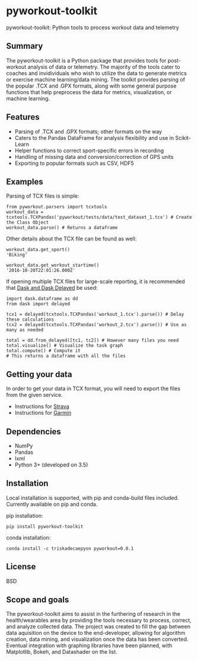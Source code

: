 # pyworkout-toolkit
pyworkout-toolkit: Python tools to process workout data and telemetry

## Summary
The pyworkout-toolkit is a Python package that provides tools for post-workout analysis of data or telemetry.  The majority of the tools cater to coaches and invidividuals who wish to utilize the data to generate metrics or exercise machine learning/data mining.  The toolkit provides parsing of the popular .TCX and .GPX formats, along with some general purpose functions that help preprocess the data for metrics, visualization, or machine learning.  

## Features
- Parsing of .TCX and .GPX formats; other formats on the way
- Caters to the Pandas DataFrame for analysis flexibility and use in Scikit-Learn
- Helper functions to correct sport-specific errors in recording
- Handling of missing data and conversion/correction of GPS units
- Exporting to popular formats such as CSV, HDF5

## Examples
Parsing of TCX files is simple:
```
from pyworkout.parsers import tcxtools
workout_data = tcxtools.TCXPandas('pyworkout/tests/data/test_dataset_1.tcx') # Create the Class Object
workout_data.parse() # Returns a dataframe
```
Other details about the TCX file can be found as well:
```
workout_data.get_sport()
'Biking'

workout_data.get_workout_startime()
'2016-10-20T22:01:26.000Z'
```
If opening multiple TCX files for large-scale reporting, it is recommended that [Dask and Dask Delayed](http://dask.pydata.org/en/latest/delayed-overview.html) be used:
```
import dask.dataframe as dd
from dask import delayed

tcx1 = delayed(tcxtools.TCXPandas('workout_1.tcx').parse()) # Delay these calculations
tcx2 = delayed(tcxtools.TCXPandas('workout_2.tcx').parse()) # Use as many as needed

total = dd.from_delayed([tc1, tc2]) # However many files you need
total.visualize() # Visualize the task graph
total.compute() # Compute it
# This returns a dataframe with all the files
```


## Getting your data
In order to get your data in TCX format, you will need to export the files from the given service.
- Instructions for [Strava](https://support.strava.com/hc/en-us/articles/216918437-Exporting-your-Data-and-Bulk-Export)
- Instructions for [Garmin](https://connect.garmin.com/features/export)

## Dependencies
- NumPy
- Pandas
- lxml
- Python 3+ (developed on 3.5)

## Installation
Local installation is supported, with pip and conda-build files included.  Currently available on pip and conda.

pip installation:
```
pip install pyworkout-toolkit
```
conda installation:
```
conda install -c triskadecaepyon pyworkout=0.0.1
```

## License
BSD

## Scope and goals
The pyworkout-toolkit aims to assist in the furthering of research in the health/wearables area by providing the tools necessary to process, correct, and analyze collected data.  The project was created to fill the gap between data aquisition on the device to the end-developer, allowing for algorithm creation, data mining, and visualization once the data has been converted.  Eventual integration with graphing libraries have been planned, with Matplotlib, Bokeh, and Datashader on the list.
